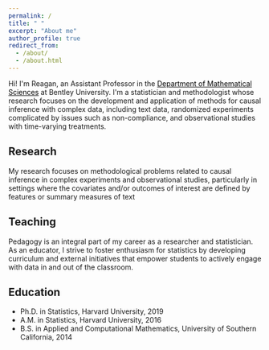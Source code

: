 ```yaml
---
permalink: /
title: " "
excerpt: "About me"
author_profile: true
redirect_from: 
  - /about/
  - /about.html
---
```


Hi! I'm Reagan, an Assistant Professor in the <a style='color: black;' href='https://www.bentley.edu/academics/departments/mathematical-sciences'>Department of Mathematical Sciences</a> at Bentley University. I'm a statistician and methodologist whose research focuses on the development and application of methods for causal inference with complex data, including text data, randomized experiments complicated by issues such as non-compliance, and observational studies with time-varying treatments. 



Research
------
My research focuses on methodological problems related to causal inference in complex experiments and observational studies, particularly in settings where the covariates and/or outcomes of interest are defined by features or summary measures of text

Teaching
------
Pedagogy is an integral part of my career as a researcher and statistician. As an educator, I strive to foster enthusiasm for statistics by developing curriculum and external initiatives that empower students to actively engage with data in and out of the classroom.

Education
------
* Ph.D. in Statistics, Harvard University, 2019 
* A.M. in Statistics, Harvard University, 2016
* B.S. in Applied and Computational Mathematics, University of Southern California, 2014

